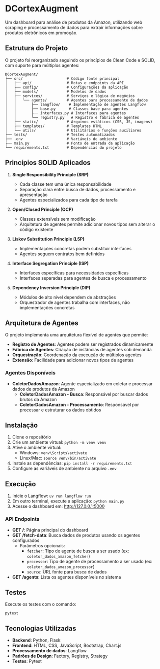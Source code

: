 # DCortexAugment

Um dashboard para análise de produtos da Amazon, utilizando web scraping e processamento de dados para extrair informações sobre produtos eletrônicos em promoção.

## Estrutura do Projeto

O projeto foi reorganizado seguindo os princípios de Clean Code e SOLID, com suporte para múltiplos agentes:

```
DCortexAugment/
├── src/                    # Código fonte principal
│   ├── api/                # Rotas e endpoints da API
│   ├── config/             # Configurações da aplicação
│   ├── models/             # Modelos de dados
│   ├── services/           # Serviços e lógica de negócios
│   │   └── agents/         # Agentes para processamento de dados
│   │       ├── langflow/    # Implementação de agentes Langflow
│   │       ├── base.py      # Classes base para agentes
│   │       ├── interfaces.py # Interfaces para agentes
│   │       └── registry.py   # Registro e fábrica de agentes
│   ├── static/             # Arquivos estáticos (CSS, JS, imagens)
│   ├── templates/          # Templates HTML
│   └── utils/              # Utilitários e funções auxiliares
├── tests/                  # Testes automatizados
├── .env                    # Variáveis de ambiente
├── main.py                 # Ponto de entrada da aplicação
└── requirements.txt        # Dependências do projeto
```

## Princípios SOLID Aplicados

1. **Single Responsibility Principle (SRP)**
   - Cada classe tem uma única responsabilidade
   - Separação clara entre busca de dados, processamento e apresentação
   - Agentes especializados para cada tipo de tarefa

2. **Open/Closed Principle (OCP)**
   - Classes extensíveis sem modificação
   - Arquitetura de agentes permite adicionar novos tipos sem alterar o código existente

3. **Liskov Substitution Principle (LSP)**
   - Implementações concretas podem substituir interfaces
   - Agentes seguem contratos bem definidos

4. **Interface Segregation Principle (ISP)**
   - Interfaces específicas para necessidades específicas
   - Interfaces separadas para agentes de busca e processamento

5. **Dependency Inversion Principle (DIP)**
   - Módulos de alto nível dependem de abstrações
   - Orquestrador de agentes trabalha com interfaces, não implementações concretas

## Arquitetura de Agentes

O projeto implementa uma arquitetura flexível de agentes que permite:

- **Registro de Agentes**: Agentes podem ser registrados dinamicamente
- **Fábrica de Agentes**: Criação de instâncias de agentes sob demanda
- **Orquestração**: Coordenação da execução de múltiplos agentes
- **Extensão**: Facilidade para adicionar novos tipos de agentes

### Agentes Disponíveis

- **ColetorDadosAmazon**: Agente especializado em coletar e processar dados de produtos da Amazon
  - **ColetorDadosAmazon - Busca**: Responsável por buscar dados brutos da Amazon
  - **ColetorDadosAmazon - Processamento**: Responsável por processar e estruturar os dados obtidos

## Instalação

1. Clone o repositório
2. Crie um ambiente virtual: `python -m venv venv`
3. Ative o ambiente virtual:
   - Windows: `venv\Scripts\activate`
   - Linux/Mac: `source venv/bin/activate`
4. Instale as dependências: `pip install -r requirements.txt`
5. Configure as variáveis de ambiente no arquivo `.env`

## Execução

1. Inicie o Langflow: `uv run langflow run`
2. Em outro terminal, execute a aplicação: `python main.py`
3. Acesse o dashboard em: http://127.0.0.1:5000

### API Endpoints

- **GET /**: Página principal do dashboard
- **GET /fetch-data**: Busca dados de produtos usando os agentes configurados
  - Parâmetros opcionais:
    - `fetcher`: Tipo de agente de busca a ser usado (ex: `coletor_dados_amazon_fetcher`)
    - `processor`: Tipo de agente de processamento a ser usado (ex: `coletor_dados_amazon_processor`)
    - `source`: URL fonte para busca de dados
- **GET /agents**: Lista os agentes disponíveis no sistema

## Testes

Execute os testes com o comando:

```
pytest
```

## Tecnologias Utilizadas

- **Backend**: Python, Flask
- **Frontend**: HTML, CSS, JavaScript, Bootstrap, Chart.js
- **Processamento de dados**: Langflow
- **Padrões de Design**: Factory, Registry, Strategy
- **Testes**: Pytest

